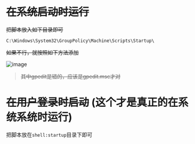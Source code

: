 # ~~在系统启动时运行~~
~~把脚本放入如下目录即可~~
```
C:\Windows\System32\GroupPolicy\Machine\Scripts\Startup\
```
~~如果不行，就按照如下方法添加~~

![image](https://user-images.githubusercontent.com/27600008/133868796-b4a718db-5163-41c8-89c2-18155330e59c.png)

> ~~其中gpedit是错的，应该是gpedit.msc才对~~

# ~~在用户登录时启动~~ (这个才是真正的在系统系统时运行)
把脚本放在`shell:startup`目录下即可

